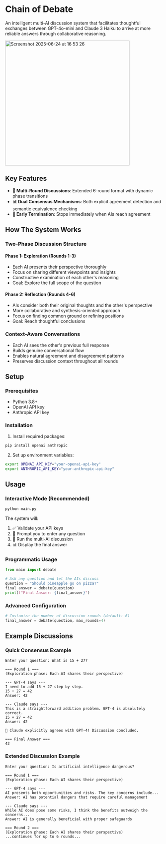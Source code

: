 # Chain of Debate

An intelligent multi-AI discussion system that facilitates thoughtful exchanges between GPT-4o-mini and Claude 3 Haiku to arrive at more reliable answers through collaborative reasoning.

<img width="400" alt="Screenshot 2025-06-24 at 16 53 26" src="https://github.com/user-attachments/assets/639fc186-a38e-4fa8-9685-f2a5f56e1832" />


## Key Features

- **🔄 Multi-Round Discussions**: Extended 6-round format with dynamic phase transitions
- **📊 Dual Consensus Mechanisms**: Both explicit agreement detection and semantic equivalence checking
- **🔄 Early Termination**: Stops immediately when AIs reach agreement

## How The System Works

### **Two-Phase Discussion Structure**

#### **Phase 1: Exploration (Rounds 1-3)**
- Each AI presents their perspective thoroughly
- Focus on sharing different viewpoints and insights
- Constructive examination of each other's reasoning
- Goal: Explore the full scope of the question

#### **Phase 2: Reflection (Rounds 4-6)**
- AIs consider both their original thoughts and the other's perspective
- More collaborative and synthesis-oriented approach
- Focus on finding common ground or refining positions
- Goal: Reach thoughtful conclusions

### **Context-Aware Conversations**

- Each AI sees the other's previous full response
- Builds genuine conversational flow
- Enables natural agreement and disagreement patterns
- Preserves discussion context throughout all rounds

## Setup

### Prerequisites

- Python 3.8+
- OpenAI API key
- Anthropic API key

### Installation

1. Install required packages:
```bash
pip install openai anthropic
```

2. Set up environment variables:
```bash
export OPENAI_API_KEY="your-openai-api-key"
export ANTHROPIC_API_KEY="your-anthropic-api-key"
```

## Usage

### Interactive Mode (Recommended)

```bash
python main.py
```

The system will:
1. ✅ Validate your API keys
2. 📝 Prompt you to enter any question
3. 🤖 Run the multi-AI discussion
4. 📊 Display the final answer

### Programmatic Usage

```python
from main import debate

# Ask any question and let the AIs discuss
question = "Should pineapple go on pizza?"
final_answer = debate(question)
print(f"Final Answer: {final_answer}")
```

### Advanced Configuration

```python
# Customize the number of discussion rounds (default: 6)
final_answer = debate(question, max_rounds=4)
```

## Example Discussions

### **Quick Consensus Example**
```
Enter your question: What is 15 + 27?

=== Round 1 ===
(Exploration phase: Each AI shares their perspective)

--- GPT-4 says ---
I need to add 15 + 27 step by step.
15 + 27 = 42
Answer: 42

--- Claude says ---
This is a straightforward addition problem. GPT-4 is absolutely correct.
15 + 27 = 42
Answer: 42

🤝 Claude explicitly agrees with GPT-4! Discussion concluded.

=== Final Answer ===
42
```

### **Extended Discussion Example**
```
Enter your question: Is artificial intelligence dangerous?

=== Round 1 ===
(Exploration phase: Each AI shares their perspective)

--- GPT-4 says ---
AI presents both opportunities and risks. The key concerns include...
Answer: AI has potential dangers that require careful management

--- Claude says ---
While AI does pose some risks, I think the benefits outweigh the concerns...
Answer: AI is generally beneficial with proper safeguards

=== Round 2 ===
(Exploration phase: Each AI shares their perspective)
...continues for up to 6 rounds...
```
